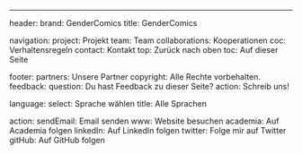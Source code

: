 ---
header:
  brand: GenderComics
  title: GenderComics

navigation:
  project: Projekt
  team: Team
  collaborations: Kooperationen
  coc: Verhaltensregeln
  contact: Kontakt
  top: Zurück nach oben
  toc: Auf dieser Seite

footer:
  partners: Unsere Partner
  copyright: Alle Rechte vorbehalten.
  feedback:
    question: Du hast Feedback zu dieser Seite?
    action: Schreib uns!

language:
  select: Sprache wählen
  title: Alle Sprachen

action:
  sendEmail: Email senden
  www: Website besuchen
  academia:  Auf Academia folgen
  linkedIn: Auf LinkedIn folgen
  twitter: Folge mir auf Twitter
  gitHub: Auf GitHub folgen
